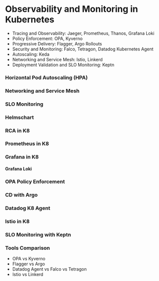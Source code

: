 # Observability and Monitoring in Kubernetes

- Tracing and Observability: Jaeger, Prometheus, Thanos, Grafana Loki
- Policy Enforcement: OPA, Kyverno
- Progressive Delivery: Flagger, Argo Rollouts
- Security and Monitoring: Falco, Tetragon, Datadog Kubernetes Agent
- Autoscaling: Keda
- Networking and Service Mesh: Istio, Linkerd
- Deployment Validation and SLO Monitoring: Keptn

### Horizontal Pod Autoscaling (HPA)

### Networking and Service Mesh

### SLO Monitoring

### Helmschart

### RCA in K8

### Prometheus in K8

### Grafana in K8

#### Grafana Loki

### OPA Policy Enforcement

### CD with Argo

### Datadog K8 Agent

### Istio in K8

### SLO Monitoring with Keptn

### Tools Comparison

- OPA vs Kyverno
- Flagger vs Argo
- Datadog Agent vs Falco vs Tetragon
- Istio vs Linkerd
